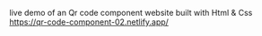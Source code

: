 live demo of an Qr code component  website built with Html & Css
https://qr-code-component-02.netlify.app/
